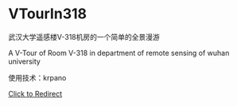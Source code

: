 # VTourIn318

武汉大学遥感楼V-318机房的一个简单的全景漫游

A V-Tour of Room V-318 in department of remote sensing of wuhan university

使用技术：krpano

[Click to Redirect](https://rsdonkey.github.io/VTourIn318/vtour.html)
